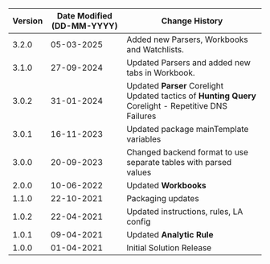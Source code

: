 | **Version** | **Date Modified (DD-MM-YYYY)** | **Change History**                                                 |
|-------------|--------------------------------|--------------------------------------------------------------------|
| 3.2.0       | 05-03-2025                     | Added new Parsers, Workbooks and Watchlists.
| 3.1.0       | 27-09-2024                     | Updated Parsers and added new tabs in Workbook.
| 3.0.2       | 31-01-2024                     | Updated **Parser** Corelight <br/> Updated tactics of **Hunting Query** Corelight - Repetitive DNS Failures                             |
| 3.0.1       | 16-11-2023                     | Updated package mainTemplate variables                             |
| 3.0.0       | 20-09-2023                     | Changed backend format to use separate tables with parsed values   |
| 2.0.0       | 10-06-2022                     | Updated **Workbooks**                                               | 
| 1.1.0       | 22-10-2021                     | Packaging updates                                                  |
| 1.0.2       | 22-04-2021                     | Updated instructions, rules, LA config                              |
| 1.0.1       | 09-04-2021                     | Updated **Analytic Rule**                                           |
| 1.0.0       | 01-04-2021                     | Initial Solution Release                                           |
